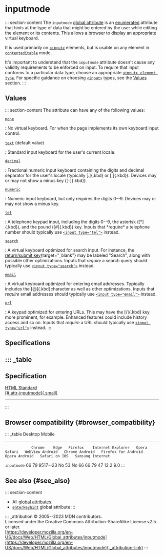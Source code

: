 

# inputmode



::: section-content
The `inputmode` [global attribute](../global_attributes) is an
[enumerated](https://developer.mozilla.org/en-US/docs/Glossary/Enumerated)
attribute that hints at the type of data that might be entered by the
user while editing the element or its contents. This allows a browser to
display an appropriate virtual keyboard.

It is used primarily on [`<input>`](../element/input) elements, but is
usable on any element in
[`contenteditable`](../global_attributes#contenteditable) mode.

It\'s important to understand that the `inputmode` attribute doesn\'t
cause any validity requirements to be enforced on input. To require that
input conforms to a particular data type, choose an appropriate
[`<input> element type`](../element/input#input_types). For specific
guidance on choosing [`<input>`](../element/input) types, see the
[Values](#values) section.
:::

## Values

::: section-content
The attribute can have any of the following values:

[`none`](#none)

:   No virtual keyboard. For when the page implements its own keyboard
    input control.

[`text`](#text) (default value)

:   Standard input keyboard for the user\'s current locale.

[`decimal`](#decimal)

:   Fractional numeric input keyboard containing the digits and decimal
    separator for the user\'s locale (typically [.]{.kbd} or [,]{.kbd}).
    Devices may or may not show a minus key ([-]{.kbd}).

[`numeric`](#numeric)

:   Numeric input keyboard, but only requires the digits 0--9. Devices
    may or may not show a minus key.

[`tel`](#tel)

:   A telephone keypad input, including the digits 0--9, the asterisk
    ([\*]{.kbd}), and the pound ([\#]{.kbd}) key. Inputs that
    \*require\* a telephone number should typically use
    [`<input type="tel">`](../element/input/tel) instead.

[`search`](#search)

:   A virtual keyboard optimized for search input. For instance, the
    [return/submit
    key](https://html.spec.whatwg.org/multipage/interaction.html#input-modalities:-the-enterkeyhint-attribute){target="_blank"}
    may be labeled \"Search\", along with possible other optimizations.
    Inputs that *require* a search query should typically use
    [`<input type="search">`](../element/input/search) instead.

[`email`](#email)

:   A virtual keyboard optimized for entering email addresses. Typically
    includes the [@]{.kbd}character as well as other optimizations.
    Inputs that *require* email addresses should typically use
    [`<input type="email">`](../element/input/email) instead.

[`url`](#url)

:   A keypad optimized for entering URLs. This may have the [/]{.kbd}
    key more prominent, for example. Enhanced features could include
    history access and so on. Inputs that *require* a URL should
    typically use [`<input type="url">`](../element/input/url) instead.
:::

## Specifications

::: _table
  --------------------------------------------------------------------------------------------------
  Specification
  --------------------------------------------------------------------------------------------------
  [HTML Standard\
  [\#
  attr-inputmode]{.small}](https://html.spec.whatwg.org/multipage/interaction.html#attr-inputmode)

  --------------------------------------------------------------------------------------------------
:::

## Browser compatibility {#browser_compatibility}

::: _table
                Desktop                                                          Mobile                                                                                   
  ------------- --------- ------ ---------- ------------------- ------- -------- ----------------- ---------------- --------------------- --------------- --------------- ------------------
                Chrome    Edge   Firefox    Internet Explorer   Opera   Safari   WebView Android   Chrome Android   Firefox for Android   Opera Android   Safari on IOS   Samsung Internet
  `inputmode`   66        79     9517--23   No                  53      No       66                66               79                    47              12.2            9.0
:::

## See also {#see_also}

::: section-content
-   All [global attributes](../global_attributes).
-   [`enterkeyhint`](enterkeyhint) global attribute
:::

::: _attribution
© 2005--2023 MDN contributors.\
Licensed under the Creative Commons Attribution-ShareAlike License v2.5
or later.\
[https://developer.mozilla.org/en-US/docs/Web/HTML/Global_attributes/inputmode](https://developer.mozilla.org/en-US/docs/Web/HTML/Global_attributes/inputmode){._attribution-link}
:::
